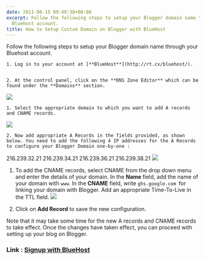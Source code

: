 ```yaml
---
date: 2011-06-15 09:49:38+00:00
excerpt: Follow the following steps to setup your Blogger domain name through your
  Bluehost account.
title: How to Setup Custom Domain on Blogger with BlueHost
---
```


Follow the following steps to setup your Blogger domain name through your Bluehost account.




	
    1. Log in to your account at [**BlueHost**](http://rt.cx/bluehost/).

	
    2. At the control panel, click on the **DNS Zone Editor** which can be found under the **Domains** section.



[![](https://rtcamp.com/wp-content/uploads/2011/06/Blogger-to-wordpress-Bluehost-cPanel1-600x222.png)](https://rtcamp.com/wp-content/uploads/2011/06/Blogger-to-wordpress-Bluehost-cPanel1.png)




	
    1. Select the appropriate domain to which you want to add A records and CNAME records.
[![](https://rtcamp.com/wp-content/uploads/2011/06/Blogger-To-WordPress-bluehost.png)](https://rtcamp.com/wp-content/uploads/2011/06/Blogger-To-WordPress-bluehost.png)

	
    2. Now add appropriate A Records in the fields provided, as shown below. You need to add the following 4 IP addresses for the A Records to configure your Blogger Domain one-by-one :



216.239.32.21
216.239.34.21
216.239.36.21
216.239.38.21
[![](https://rtcamp.com/wp-content/uploads/2011/06/Blogger-to-wordpress-Arecord1.png)](https://rtcamp.com/wp-content/uploads/2011/06/Blogger-to-wordpress-Arecord1.png)





	
  1. To add the CNAME records, select CNAME from the drop down menu and enter the details of your domain. In the **Name** field, add the name of your domain with `www`. In the **CNAME** field, write `ghs.google.com `for linking your domain with Blogger. Add an appropriate Time-To-Live in the TTL field.
[![](https://rtcamp.com/wp-content/uploads/2011/06/blogger-tow-ordpress-cname.png)](https://rtcamp.com/wp-content/uploads/2011/06/blogger-tow-ordpress-cname.png)

	
  2. Click on **Add Record** to save the new configuration.


Note that it may take some time for the new A records and CNAME records to take effect. Once the changes have taken effect, you can proceed with setting up your blog on Blogger.


### Link : [Signup with BlueHost](http://rt.cx/bluehost/)
